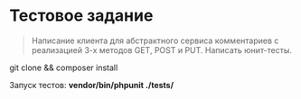 # Тестовое задание

> Написание клиента для абстрактного сервиса комментариев с реализацией 3-х методов GET, POST и PUT. Написать юнит-тесты.

git clone && composer install

Запуск тестов: **vendor/bin/phpunit ./tests/**